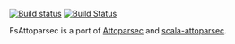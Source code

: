 [![Build status](https://ci.appveyor.com/api/projects/status/0dv77787ous8d48u)](https://ci.appveyor.com/project/pocketberserker/fsattoparsec)
[![Build Status](https://travis-ci.org/pocketberserker/FsAttoparsec.svg?branch=master)](https://travis-ci.org/pocketberserker/FsAttoparsec)

FsAttoparsec is a port of [Attoparsec](https://github.com/bos/attoparsec) and [scala-attoparsec](https://github.com/ekmett/scala-attoparsec).


